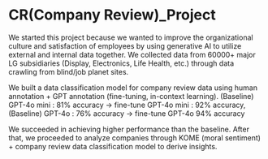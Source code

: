 # CR(Company Review)_Project
We started this project because we wanted to improve the organizational culture and satisfaction of employees by using generative AI to utilize external and internal data together. 
We collected data from 60000+ major LG subsidiaries (Display, Electronics, Life Health, etc.) through data crawling from blind/job planet sites.

We built a data classification model for company review data using human annotation + GPT annotation (fine-tuning, in-context learning). (Baseline) GPT-4o mini : 81% accuracy → fine-tune GPT-4o mini : 92% accuracy, (Baseline) GPT-4o : 76% accuracy → fine-tune GPT-4o 94% accuracy

We succeeded in achieving higher performance than the baseline. After that, we proceeded to analyze companies through KOME (moral sentiment) + company review data classification model to derive insights.
